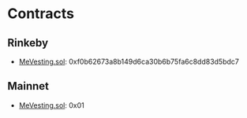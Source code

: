 # Contracts

## Rinkeby

- [MeVesting.sol](https://rinkeby.etherscan.io/address/0xf0b62673a8b149d6ca30b6b75fa6c8dd83d5bdc7#code): 0xf0b62673a8b149d6ca30b6b75fa6c8dd83d5bdc7

## Mainnet
- [MeVesting.sol](https://etherscan.io/address/0x01#code): 0x01